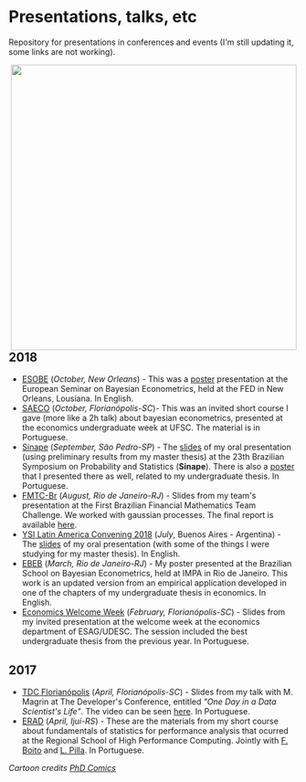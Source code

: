 # Presentations, talks, etc
Repository for presentations in conferences and events (I'm still updating it, some links are not working).

<img src="http://phdcomics.com/comics/archive/phd012113s.gif" width="500" align = "right">

## 2018

* [ESOBE]() (_October, New Orleans_) - This was a [poster]() presentation at the European Seminar on Bayesian Econometrics, held at the FED in New Orleans, Lousiana. In English.
* [SAECO](https://github.com/aishameriane/Presentations/tree/master/SAECO2018) (_October, Florianópolis-SC_)- This was an invited short course I gave (more like a 2h talk) about bayesian econometrics, presented at the economics undergraduate week at UFSC. The material is in Portuguese.
* [Sinape]() (_September, São Pedro-SP_) - The [slides]() of my oral presentation (using preliminary results from my master thesis) at the 23th Brazilian Symposium on Probability and Statistics (**Sinape**). There is also a [poster]() that I presented there as well, related to my undergraduate thesis. In Portuguese.
* [FMTC-Br]() (_August, Rio de Janeiro-RJ_) - Slides from my team's presentation at the First Brazilian Financial Mathematics Team Challenge. We worked with gaussian processes. The final report is available [here]().
* [YSI Latin America Convening 2018]() (_July_, Buenos Aires - Argentina) - The [slides]() of my oral presentation (with some of the things I were studying for my master thesis). In English.
* [EBEB]() (_March, Rio de Janeiro-RJ_) - My poster presented at the Brazilian School on Bayesian Econometrics, held at IMPA in Rio de Janeiro. This work is an updated version from an empirical application developed in one of the chapters of my undergraduate thesis in economics. In English.
* [Economics Welcome Week]() (_February, Florianópolis-SC_) - Slides from my invited presentation at the welcome week at the economics department of ESAG/UDESC. The session included the best undergraduate thesis from the previous year. In Portuguese.

## 2017

* [TDC Florianópolis]() (_April, Florianópolis-SC_) - Slides from my talk with M. Magrin at The Developer's Conference, entitled _"One Day in a Data Scientist's Life"_. The video can be seen [here](). In Portuguese.
* [ERAD]() (_April, Ijuí-RS_) - These are the materials from my short course about fundamentals of statistics for performance analysis that ocurred at the Regional School of High Performance Computing. Jointly with [F. Boito]() and [L. Pilla](). In Portuguese.


*Cartoon credits* _[PhD Comics](http://phdcomics.com/comics/archive.php?comicid=1553)_
